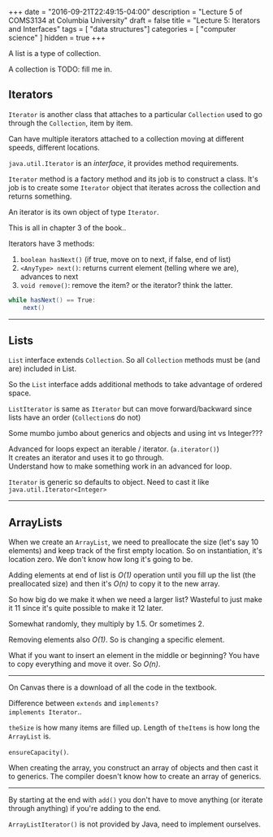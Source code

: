 +++
date = "2016-09-21T22:49:15-04:00"
description = "Lecture 5 of COMS3134 at Columbia University"
draft = false
title = "Lecture 5: Iterators and Interfaces"
tags = [ "data structures"]
categories = [ "computer science" ]
hidden = true
+++

A list is a type of collection.

A collection is TODO: fill me in.

## Iterators

`Iterator` is another class that attaches to a particular `Collection` used to
go through the `Collection`, item by item.

Can have multiple iterators attached to a collection moving at different
speeds, different locations.

`java.util.Iterator` is an *interface*, it provides method requirements.

`Iterator` method is a factory method and its job is to construct a class. It's
job is to create some `Iterator` object that iterates across the collection and
returns something.

An iterator is its own object of type `Iterator`.

This is all in chapter 3 of the book..

Iterators have 3 methods:

  1. `boolean hasNext()` (if true, move on to next, if false, end of list)
  2. `<AnyType> next()`: returns current element (telling where we are),
     advances to next
  3. `void remove()`: remove the item? or the iterator? think the latter.

```java  
while hasNext() == True:
    next()
```

---

## Lists

`List` interface extends `Collection`.  So all `Collection` methods must be
(and are) included in List.

So the `List` interface adds additional methods to take advantage of ordered
space.

`ListIterator` is same as `Iterator` but can move forward/backward since lists
have an order (`Collection`s do not)

Some mumbo jumbo about generics and objects and using int vs Integer???

Advanced for loops expect an iterable / iterator. (`a.iterator()`)  
It creates an iterator and uses it to go through.  
Understand how to make something work in an advanced for loop.

`Iterator` is generic so defaults to object.  Need to cast it like
`java.util.Iterator<Integer>`

---

## ArrayLists

When we create an `ArrayList`, we need to preallocate the size (let's say 10
elements) and keep track of the first empty location.  So on instantiation,
it's location zero.  We don't know how long it's going to be.

Adding elements at end of list is *O(1)* operation until you fill up the list
(the preallocated size) and then it's *O(n)* to copy it to the new array.

So how big do we make it when we need a larger list?  Wasteful to just make it
11 since it's quite possible to make it 12 later.

Somewhat randomly, they multiply by 1.5.  Or sometimes 2.

Removing elements also *O(1)*. So is changing a specific element.

What if you want to insert an element in the middle or beginning?  You have to
copy everything and move it over.  So *O(n)*.

---

On Canvas there is a download of all the code in the textbook.

Difference between `extends` and `implements?`  
`implements Iterator`..

`theSize` is how many items are filled up.
Length of `theItems` is how long the `ArrayList` is.

`ensureCapacity()`.

When creating the array, you construct an array of objects and then cast it to
generics. The compiler doesn't know how to create an array of generics.

---

By starting at the end with `add()` you don't have to move anything (or iterate
through anything) if you're adding to the end.

`ArrayListIterator()` is not provided by Java, need to implement ourselves.
